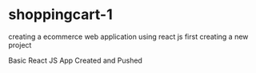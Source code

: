 # shoppingcart-1
creating a ecommerce  web application using react js
first creating a new project 

Basic React JS App Created and Pushed